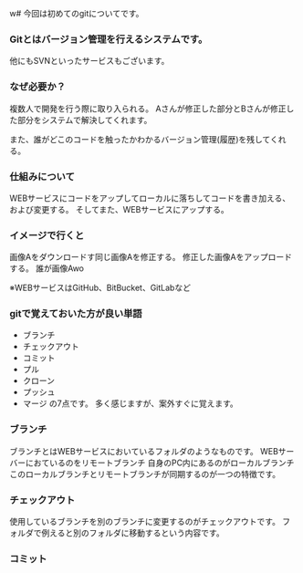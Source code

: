 w# 今回は初めてのgitについてです。

### Gitとはバージョン管理を行えるシステムです。
他にもSVNといったサービスもございます。

### なぜ必要か？
複数人で開発を行う際に取り入られる。
Aさんが修正した部分とBさんが修正した部分をシステムで解決してくれます。

また、誰がどこのコードを触ったかわかるバージョン管理(履歴)を残してくれる。

### 仕組みについて
WEBサービスにコードをアップしてローカルに落ちしてコードを書き加える、および変更する。
そしてまた、WEBサービスにアップする。

### イメージで行くと
画像Aをダウンロードす同じ画像Aを修正する。
修正した画像Aをアップロードする。
誰が画像Awo


※WEBサービスはGitHub、BitBucket、GitLabなど

### gitで覚えておいた方が良い単語
- ブランチ
- チェックアウト
- コミット
- プル
- クローン
- プッシュ
- マージ
の7点です。
多く感じますが、案外すぐに覚えます。

### ブランチ
ブランチとはWEBサービスにおいているフォルダのようなものです。
WEBサーバーにおているのをリモートブランチ
自身のPC内にあるのがローカルブランチ
このローカルブランチとリモートブランチが同期するのが一つの特徴です。

### チェックアウト
使用しているブランチを別のブランチに変更するのがチェックアウトです。
フォルダで例えると別のフォルダに移動するという内容です。

### コミット

